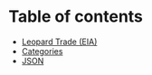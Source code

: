 # Table of contents

* [Leopard Trade (EIA)](README.md)
* [Categories](categories.md)
* [JSON](json.md)
